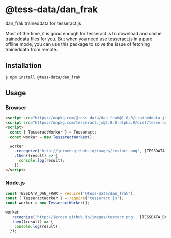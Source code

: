 # @tess-data/dan_frak

dan_frak traineddata for tesseract.js

Most of the time, it is good enough for tesseract.js to download and cache traineddata files for you.
But when you need use tesseract.js in a pure offline mode, you can use this package to solve the issue of fetching traineddata from remote.

## Installation

```
$ npm install @tess-data/dan_frak
```

## Usage

### Browser

```html
<script src="https://unpkg.com/@tess-data/dan_frak@1.0.0/traineddata.js"></script>
<script src="https://unpkg.com/tesseract.js@2.0.0-alpha.9/dist/tesseract.min.js"></script>
<script>
  const { TesseractWorker } = Tesseract;
  const worker = new TesseractWorker();

  worker
    .recognize('http://jeroen.github.io/images/testocr.png', [TESSDATA_DAN_FRAK])
    .then((result) => {
      console.log(result);
    });
</script>
```

### Node.js

```javascript
const TESSDATA_DAN_FRAK = require('@tess-data/dan_frak');
const { TesseractWorker } = require('tesseract.js');
const worker = new TesseractWorker();

worker
  .recognize('http://jeroen.github.io/images/testocr.png', [TESSDATA_DAN_FRAK])
  .then((result) => {
    console.log(result);
  });
```
